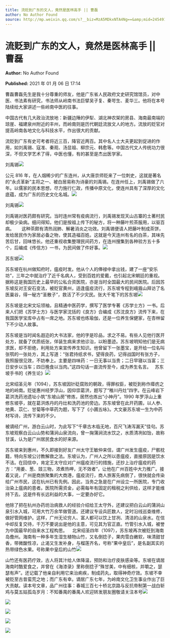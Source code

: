 ```yaml
---
title: 流贬到广东的文人，竟然是医林高手 || 曹磊
author: No Author Found
source: http://mp.weixin.qq.com/s?__biz=MzA5MDkxNTA4Ng==&amp;mid=2454910515&amp;idx=1&amp;sn=e90027c7d93d24704a2d25c43016474b&amp;chksm=87a23e52b0d5b744c40208c9ca809be7bf19d835c0aa7fb82a783caec79542dc3789184aab4b&poc_token=HJ_Do2ejHyO-wNZGG8Q1S8FdPgy1YBBEob-nUEme
---
```


# 流贬到广东的文人，竟然是医林高手 || 曹磊

**Author:** No Author Found

**Published:** 2021 年 01 月 06 日 17:14

曹磊曹磊先生是我十分尊重的师友，他是广东省人民政府文史研究馆馆员，对中医、书法素有研究，书法师从岭南书法巨擘吴子复、秦咢生、麦华三。他将在本号陆续给大家讲述一些岭南中医的往事。

中国古代有几大政治流放地：新疆边陲的伊犁、湖北神农架的房县、海南最南端的琼崖、福建泉州附近的丰州，而岭南则是历代朝廷流放文人的地方。流放的贬官对提高岭南各地文化与科技水平，作出很大的贡献。

流贬到广东有史可考者将近三百，降官近两百。其中名人士大夫更起到促进的作用，如刘禹锡、寇准、秦观、汤显祖、柳宗元、韩愈等。中国古代文人传统功力很深，不但文学艺术了得，中医也懂，有的甚至是杰出医学家。

刘禹锡![](https://mmbiz.qpic.cn/mmbiz_jpg/PJWG74pLsMZmSMAwtQWkTQdAzPFPOicfGXNxibZrJsGVDPpC4FKpnLBA2N7elkZFtDXu1nYXIpQpLNZWibGY8ZtiaQ/640)

公元 816 年，在人烟稀少的广东连州，从大唐京师贬来了一位刺史，这就是著名的“永贞革新”主将之一、被白居易称为诗豪的刘禹锡。在连州任上，刘禹锡做了六年。以儒家的民本思想，尽力施行仁政，传播中原文化，使连州具有了深厚的文化底蕴，成为广东的历史文化名城。![](https://mmbiz.qpic.cn/mmbiz_gif/Ljib4So7yuWhW3iaB9iciao1BOa0uK1SHYLLMGib2XH5Z2f8n6Sl0nLdw47DGFETPPEjx90t88yNVZHBENuiag79icxAQ/640?wx_fmt=gif)

刘禹锡![](https://mmbiz.qpic.cn/mmbiz_gif/Ljib4So7yuWhW3iaB9iciao1BOa0uK1SHYLLxF9mMh791ptTQZru0icEB26TdVQSUyDfp6TWtbD3bHOnE9uapjwAYdw/640?wx_fmt=gif)

刘禹锡对医药颇有研究。当时连州常有疫病流行，刘禹锡发现天山古寨的土著村民却极少染病。细问得知，他们是按祖上传下的秘方，将一种藤叶煎茶服用，以驱百病。      这种茶颇有清热润肺、解暑消炎之功效。刘禹锡便请人把藤叶制成茶饼，发给居民作为家居必备之物，使其造福百姓。这就是今天连州有名的白茶，其味先苦后甘，回味悠长。他还重视收集整理民间药方，在连州搜集到各种验方五十多个，后编成《传信方》一书，为民间做了件好事。![](https://mmbiz.qpic.cn/mmbiz_jpg/PJWG74pLsMZmSMAwtQWkTQdAzPFPOicfGCX3Q6VSv5WhR9iby2Z4I1NFWgEGs8zuOCvWMlic4V58XFrdpDtUS1SsA/640)

苏东坡![](https://mmbiz.qpic.cn/mmbiz_png/fgnkxfGnnkTxNKrXUEXD3zYazBqYyojHbuIPQ4H1TdhBXZLhqY6NPW489WyvgiapeGVUxLeticRkf8aLJclxuxtg/640?wx_fmt=png)

苏东坡在杭州做知府时，瘟疫时发。他从个人的俸禄中拿出钱，建了一座“安乐坊”，三年之中就治疗了近千名病人，受到百姓的爱戴，也引起北宋朝廷的重视。据称这是我国历史上最早的公私合资医院，亦是当时全国最大的民间医院。后因苏东坡反对王安石变法，被贬官黄州，适逢瘟疫流行，苏东坡专程到峨眉山拜访了名医巢谷，得一秘方“圣散子”，救活了不少灾民。张大千笔下的苏东坡![](https://mmbiz.qpic.cn/mmbiz_gif/Ljib4So7yuWhW3iaB9iciao1BOa0uK1SHYLLMGib2XH5Z2f8n6Sl0nLdw47DGFETPPEjx90t88yNVZHBENuiag79icxAQ/640?wx_fmt=gif)

苏东坡是北宋文坛领袖，且精通中医药学，撰写了医学专著《苏学士方》一书。后来人们把《苏学士方》与医学家沈括的《良方》合编成《苏沈良方》流传下来，在我国医学宝库中占有一席之地。苏东坡也练瑜伽，还是一位养生保健家，在杏林留下不少动人故事。

苏东坡是当时闻名遐迩的大书法家，他的字是珍品，求之不易。有些人见他行医开处方，就备了优质纸张，佯装生病来求他诊治，以盼墨迹。苏东坡明知他们是无病求医，却不拒绝，利用处方来宣传养生知识。他曾留下一张墨宝，是开给一位名叫张鹗的一张处方，其上写道：“张君持纸求书，望得良药，记得战国时有张方子，我照服很见效，不妨奉上。主要是四味药：一日无事以当贵；二日早寝以当富；三日安步以当车；四日晚食以当肉。”这四句话一直流传至今，成为养生名言。   苏东坡手书的《养生论》![](https://mmbiz.qpic.cn/mmbiz_gif/Ljib4So7yuWhW3iaB9iciao1BOa0uK1SHYLLxF9mMh791ptTQZru0icEB26TdVQSUyDfp6TWtbD3bHOnE9uapjwAYdw/640?wx_fmt=gif)

北宋绍圣元年（1094），苏东坡因针砭腐败的朝政，得罪权臣，被贬到称作瘴疠之地的岭南。贬徙惠州经罗浮山，因仰崇葛洪，题写了“稚川丹灶”四字。在云峰岩下葛洪洗药池遗址小筑“东坡山房”修炼，居然也炼出“小神丹”。1990 年罗浮山上重修东坡亭，就在葛洪炼丹的丹灶和洗药池的旁边。苏东坡曾在此开药圃，以人参、地黄、苡仁、甘菊等中草药为题，写下了《小圃五咏》。大文豪苏东坡一生为中药材写诗，流传下来的不少。

被谪经广州，游白云山时，为此写下“千章古木临无地，百尺飞涛泻漏天”佳句。苏东坡观察白云山山势和蒲涧山泉流向，曾一掬蒲涧流水饮之，水质清冽如饴，故称甘溪，认为是广州居民食水的好来源。

苏东坡来到惠州，不久即接到好友广州太守王敏仲来信，谓广州发生瘟疫，尸骸枕籍，特向东坡公讨教解救之法。东坡认为，广州人之所以患瘟疫，直接原因是饮水不洁。在回信中，肯定王太守应对广州瘟疫流行的措施，还抄上治疗瘟疫的药方：“用姜、葱、豉三物，浓煮热呷，无不效者”，让他在广州百姓中大力推广。接着又说，广州是商旅聚集的大商港，瘟疫流行，商人旅客先病倒了，很快就会传染给广州市民，这在杭州已有先例。因此，当务之急是在广州设立一所医院，专门收治染上瘟病的患者。医院所需资金，必需每年有固定的租税之利供给，这样才能维持下去。这是件有长远利益的大事，一定要办好它。

他除了把在杭州办药坊治病救人的经验介绍给王太守外，还建议把白云山的蒲涧山泉引水入城，可用大竹万余竿做管道。还建议专设兵匠数人，定时沿线巡查维修，做好管网维护。这样，广州无论穷人、富人都可以饮上甘冽、清洁的山泉水。在信中却反复交待，千万不要说出是他的主意，可见其为官正直。竹管引水入城，被誉为中国最早的自来水工程构思。    北宋绍圣四年（1097），苏东坡再次被贬到海南岛儋州。海南有一种多年生湿生植物山竹，又名倒捻子，果肉雪白嫩软，味清甜甘香，带微酸性凉，止渴又生发补身，与榴莲齐名，号称“果中皇后”，是名副其实的热带绿色水果。号称果中皇后的山竹![](https://mmbiz.qpic.cn/mmbiz_jpg/PJWG74pLsMZmSMAwtQWkTQdAzPFPOicfGLt6kouydSXgiaIZMJRSZOq5dVjzd7FumMbaPWLdVZ1AJubibY5ibKoTSQ/640)

山竹还有医药疗效，古人将其汁给人体降温，预防和治疗皮肤感染等。东坡在谪居海南时酷爱食之，并曾在《海漆录》里称倒捻子“殊甘美，中有细核，并嚼之，瑟瑟有声”。还记载了他亲自利用它来治痢疾，制成药丸，取得神奇疗效。东坡不幸被贬至古昔蛮荒之地；而广东有幸。谪居广东七年，为岭南文化卫生事业作出了巨大贡献。读本号文章，品广州往事：春城三百七十桥北京路与反抗帝制第一战白斩鸡与莫五姑孤岛岁月：不知番禺的番禺人欢迎转发朋友圈敬请关注本号![](https://mmbiz.qpic.cn/mmbiz_png/fgnkxfGnnkTxNKrXUEXD3zYazBqYyojHbuIPQ4H1TdhBXZLhqY6NPW489WyvgiapeGVUxLeticRkf8aLJclxuxtg/640?wx_fmt=png)

![](https://mmbiz.qpic.cn/mmbiz_jpg/PJWG74pLsMZmSMAwtQWkTQdAzPFPOicfGJEcUFxkw6Yc0LNOTKibtZ5lVbPSQ4FZzVSlnRbFSoCDMLExNhZh37Lw/640)

![](https://mmbiz.qpic.cn/mmbiz_png/fgnkxfGnnkTxNKrXUEXD3zYazBqYyojHbuIPQ4H1TdhBXZLhqY6NPW489WyvgiapeGVUxLeticRkf8aLJclxuxtg/640?wx_fmt=png)

![](https://mmbiz.qpic.cn/mmbiz_jpg/PJWG74pLsMZmSMAwtQWkTQdAzPFPOicfGL1OicPaSzJRdcEvlWWtSLZAccoXsg8Dbic9kYCympK1cxpxk15tkXVGA/640)

![](https://mmbiz.qpic.cn/mmbiz_png/fgnkxfGnnkTxNKrXUEXD3zYazBqYyojHbuIPQ4H1TdhBXZLhqY6NPW489WyvgiapeGVUxLeticRkf8aLJclxuxtg/640?wx_fmt=png)

